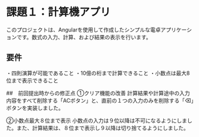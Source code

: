 # 課題１：計算機アプリ

このプロジェクトは、Angularを使用して作成したシンプルな電卓アプリケーションです。数式の入力、計算、および結果の表示を行います。

## 要件
・四則演算が可能であること
・10億の桁まで計算できること
・小数点は最大8位まで表示できること

##　前回提出時からの修正点
①クリア機能の改善
計算結果や計算途中の入力内容をすべて削除する「ACボタン」と、直前の１つの入力のみを削除する「⌫」ボタンを実装しました。

②小数点最大８位まで表示
小数点の入力は９位以降は不可になるようにしました。また、計算結果は、８位まで表示し９以降は切り捨てるようにしました。